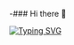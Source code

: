 -### Hi there 👋

[![Typing SVG](https://readme-typing-svg.herokuapp.com?color=%2336BCF7&lines=Hi+there+👋+%2C+I+am+Sina)](https://git.io/typing-svg)
<!-- https://readme-typing-svg.herokuapp.com/demo/ -->

<!--
**Sina-Abdous/Sina-Abdous** is a ✨ _special_ ✨ repository because its `README.md` (this file) appears on your GitHub profile.

Here are some ideas to get you started:

- 🔭 I’m currently working on ...
- 🌱 I’m currently learning ...
- 👯 I’m looking to collaborate on ...
- 🤔 I’m looking for help with ...
- 💬 Ask me about ...
- 📫 How to reach me: ...
- 😄 Pronouns: ...
- ⚡ Fun fact: ...
-->
